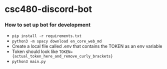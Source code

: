 # csc480-discord-bot

### How to set up bot for development
- `pip install -r requirements.txt`
- `python3 -m spacy download en_core_web_md`
- Create a local file called .env that contains the TOKEN as an env variable
- Token should look like `TOKEN={actual_token_here_and_remove_curly_brackets}`
- `python3 main.py`
